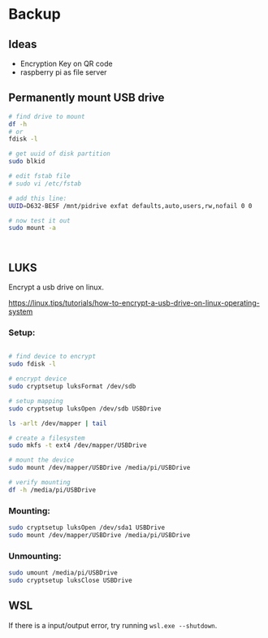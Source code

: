 # Backup

## Ideas

* Encryption Key on QR code
* raspberry pi as file server

## Permanently mount USB drive

```bash
# find drive to mount
df -h
# or
fdisk -l

# get uuid of disk partition
sudo blkid

# edit fstab file
# sudo vi /etc/fstab

# add this line:
UUID=D632-BE5F /mnt/pidrive exfat defaults,auto,users,rw,nofail 0 0

# now test it out
sudo mount -a




```

## LUKS 

Encrypt a usb drive on linux.

https://linux.tips/tutorials/how-to-encrypt-a-usb-drive-on-linux-operating-system

### Setup:

```bash

# find device to encrypt
sudo fdisk -l

# encrypt device
sudo cryptsetup luksFormat /dev/sdb

# setup mapping
sudo cryptsetup luksOpen /dev/sdb USBDrive

ls -arlt /dev/mapper | tail

# create a filesystem
sudo mkfs -t ext4 /dev/mapper/USBDrive

# mount the device 
sudo mount /dev/mapper/USBDrive /media/pi/USBDrive

# verify mounting
df -h /media/pi/USBDrive
```

### Mounting: 

```bash
sudo cryptsetup luksOpen /dev/sda1 USBDrive
sudo mount /dev/mapper/USBDrive /media/pi/USBDrive
```
### Unmounting: 

```bash
sudo umount /media/pi/USBDrive
sudo cryptsetup luksClose USBDrive
```

## WSL

If there is a input/output error, try running `wsl.exe --shutdown`.




